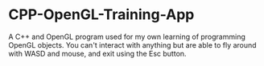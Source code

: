 # CPP-OpenGL-Training-App
 A C++ and OpenGL program used for my own learning of programming OpenGL objects. You can't interact with anything but are able to fly around with WASD and mouse, and exit using the Esc button. 
